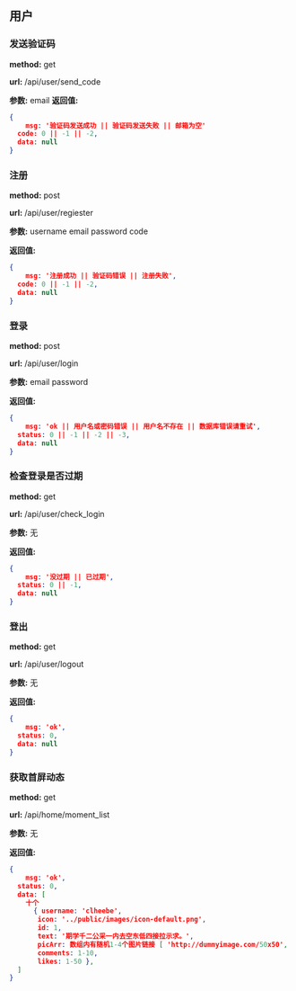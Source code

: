 ## 用户

### 发送验证码

**method:** get

**url:** /api/user/send_code

**参数:** email
**返回值:**

```json
{
	msg: '验证码发送成功 || 验证码发送失败 || 邮箱为空'
  code: 0 || -1 || -2,
  data: null
}
```



### 注册

**method:** post

**url:** /api/user/regiester

**参数:** username email password  code

**返回值:**

```json
{
	msg: '注册成功 || 验证码错误 || 注册失败',
  code: 0 || -1 || -2,
  data: null
}
```



### 登录

**method:** post

**url:** /api/user/login

**参数:** email password   

**返回值:**

```json
{
	msg: 'ok || 用户名或密码错误 || 用户名不存在 || 数据库错误请重试',
  status: 0 || -1 || -2 || -3,
  data: null
}
```

### 检查登录是否过期

**method:** get

**url:** /api/user/check_login

**参数:** 无

**返回值:**

```json
{
	msg: '没过期 || 已过期',
  status: 0 || -1,
  data: null
}
```



### 登出

**method:** get

**url:** /api/user/logout

**参数:** 无

**返回值:**

```json
{
	msg: 'ok',
  status: 0,
  data: null
}
```


### 获取首屏动态

**method:** get

**url:** /api/home/moment_list

**参数:** 无

**返回值:**

```json
{
	msg: 'ok',
  status: 0,
  data: [
    十个
      { username: 'clheebe',
       icon: '../public/images/icon-default.png',
       id: 1,
       text: '期学千二公采一内去空东低四接拉示求。',
       picArr: 数组内有随机1-4个图片链接 [ 'http://dummyimage.com/50x50', 'http://dummyimage.com/50x50' ],
       comments: 1-10,
       likes: 1-50 },
  ]
}
```